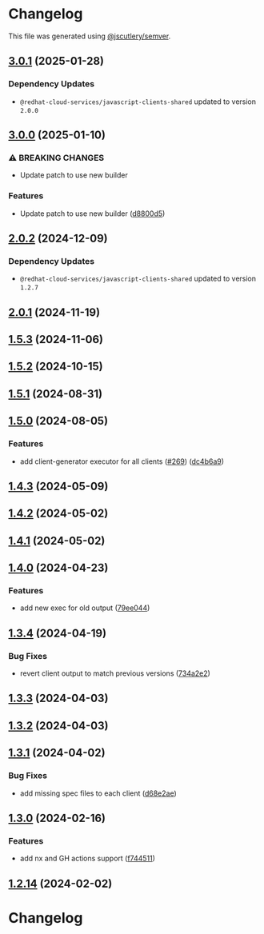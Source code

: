# Changelog

This file was generated using [@jscutlery/semver](https://github.com/jscutlery/semver).

## [3.0.1](https://github.com/RedHatInsights/javascript-clients/compare/@redhat-cloud-services/patch-client-3.0.0...@redhat-cloud-services/patch-client-3.0.1) (2025-01-28)

### Dependency Updates

* `@redhat-cloud-services/javascript-clients-shared` updated to version `2.0.0`
## [3.0.0](https://github.com/RedHatInsights/javascript-clients/compare/@redhat-cloud-services/patch-client-2.0.2...@redhat-cloud-services/patch-client-3.0.0) (2025-01-10)


### ⚠ BREAKING CHANGES

* Update patch to use new builder

### Features

* Update patch to use new builder ([d8800d5](https://github.com/RedHatInsights/javascript-clients/commit/d8800d5e88d09bfc2d7c92a71cd94759f3859c79))

## [2.0.2](https://github.com/RedHatInsights/javascript-clients/compare/@redhat-cloud-services/patch-client-2.0.1...@redhat-cloud-services/patch-client-2.0.2) (2024-12-09)

### Dependency Updates

* `@redhat-cloud-services/javascript-clients-shared` updated to version `1.2.7`
## [2.0.1](https://github.com/RedHatInsights/javascript-clients/compare/@redhat-cloud-services/patch-client-2.0.0...@redhat-cloud-services/patch-client-2.0.1) (2024-11-19)

## [1.5.3](https://github.com/RedHatInsights/javascript-clients/compare/@redhat-cloud-services/patch-client-1.5.2...@redhat-cloud-services/patch-client-1.5.3) (2024-11-06)

## [1.5.2](https://github.com/RedHatInsights/javascript-clients/compare/@redhat-cloud-services/patch-client-1.5.1...@redhat-cloud-services/patch-client-1.5.2) (2024-10-15)

## [1.5.1](https://github.com/RedHatInsights/javascript-clients/compare/@redhat-cloud-services/patch-client-1.5.0...@redhat-cloud-services/patch-client-1.5.1) (2024-08-31)

## [1.5.0](https://github.com/RedHatInsights/javascript-clients/compare/@redhat-cloud-services/patch-client-1.4.3...@redhat-cloud-services/patch-client-1.5.0) (2024-08-05)


### Features

* add client-generator executor for all clients ([#269](https://github.com/RedHatInsights/javascript-clients/issues/269)) ([dc4b6a9](https://github.com/RedHatInsights/javascript-clients/commit/dc4b6a91dd47e5407812157f0b8efde22eb22ef1))

## [1.4.3](https://github.com/RedHatInsights/javascript-clients/compare/@redhat-cloud-services/patch-client-1.4.2...@redhat-cloud-services/patch-client-1.4.3) (2024-05-09)

## [1.4.2](https://github.com/RedHatInsights/javascript-clients/compare/@redhat-cloud-services/patch-client-1.4.1...@redhat-cloud-services/patch-client-1.4.2) (2024-05-02)

## [1.4.1](https://github.com/RedHatInsights/javascript-clients/compare/@redhat-cloud-services/patch-client-1.4.0...@redhat-cloud-services/patch-client-1.4.1) (2024-05-02)

## [1.4.0](https://github.com/RedHatInsights/javascript-clients/compare/@redhat-cloud-services/patch-client-1.3.4...@redhat-cloud-services/patch-client-1.4.0) (2024-04-23)


### Features

* add new exec for old output ([79ee044](https://github.com/RedHatInsights/javascript-clients/commit/79ee044c77d216c71a5040405017a0a1d422cf90))

## [1.3.4](https://github.com/RedHatInsights/javascript-clients/compare/@redhat-cloud-services/patch-client-1.3.3...@redhat-cloud-services/patch-client-1.3.4) (2024-04-19)


### Bug Fixes

* revert client output to match previous versions ([734a2e2](https://github.com/RedHatInsights/javascript-clients/commit/734a2e22d1464892ca1fb3114b366435c90d1110))

## [1.3.3](https://github.com/RedHatInsights/javascript-clients/compare/@redhat-cloud-services/patch-client-1.3.2...@redhat-cloud-services/patch-client-1.3.3) (2024-04-03)

## [1.3.2](https://github.com/Hyperkid123/javascript-clients/compare/@redhat-cloud-services/patch-client-1.3.1...@redhat-cloud-services/patch-client-1.3.2) (2024-04-03)

## [1.3.1](https://github.com/RedHatInsights/javascript-clients/compare/@redhat-cloud-services/patch-client-1.3.0...@redhat-cloud-services/patch-client-1.3.1) (2024-04-02)


### Bug Fixes

* add missing spec files to each client ([d68e2ae](https://github.com/RedHatInsights/javascript-clients/commit/d68e2ae5d7d21f03cb60181c19ea12f18e9989b6))

## [1.3.0](https://github.com/RedHatInsights/javascript-clients/compare/@redhat-cloud-services/patch-client-1.2.13...@redhat-cloud-services/patch-client-1.3.0) (2024-02-16)


### Features

* add nx and GH actions support ([f744511](https://github.com/RedHatInsights/javascript-clients/commit/f744511308bf530dd53724792939e133c8d7cf22))

## [1.2.14](https://github.com/RedHatInsights/javascript-clients/compare/@redhat-cloud-services/patch-client-1.2.13...@redhat-cloud-services/patch-client-1.2.14) (2024-02-02)

# Changelog
